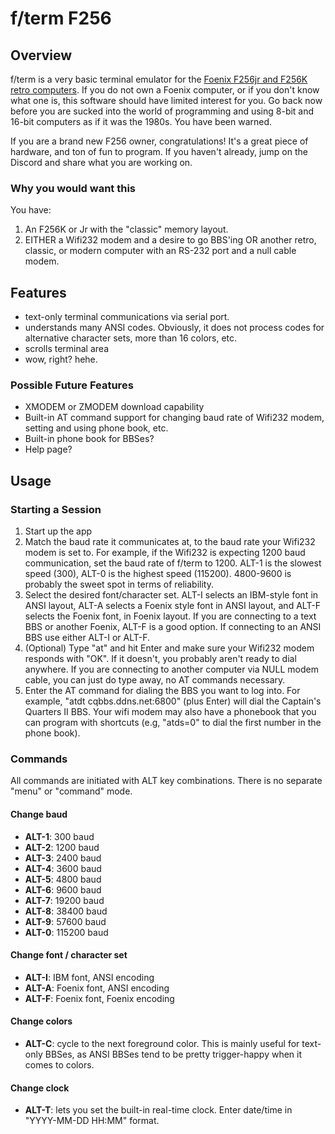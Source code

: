 # f/term F256

## Overview

f/term is a very basic terminal emulator for the [Foenix F256jr and F256K retro computers](http://wiki.f256foenix.com/index.php?title=Main_Page). If you do not own a Foenix computer, or if you don't know what one is, this software should have limited interest for you. Go back now before you are sucked into the world of programming and using 8-bit and 16-bit computers as if it was the 1980s. You have been warned. 

If you are a brand new F256 owner, congratulations! It's a great piece of hardware, and ton of fun to program. If you haven't already, jump on the Discord and share what you are working on.

### Why you would want this

You have:
1. An F256K or Jr with the "classic" memory layout.
2. EITHER a Wifi232 modem and a desire to go BBS'ing OR another retro, classic, or modern computer with an RS-232 port and a null cable modem. 

## Features

- text-only terminal communications via serial port. 
- understands many ANSI codes. Obviously, it does not process codes for alternative character sets, more than 16 colors, etc. 
- scrolls terminal area
- wow, right? hehe.

### Possible Future Features

- XMODEM or ZMODEM download capability
- Built-in AT command support for changing baud rate of Wifi232 modem, setting and using phone book, etc. 
- Built-in phone book for BBSes?
- Help page? 

## Usage

### Starting a Session

1. Start up the app
2. Match the baud rate it communicates at, to the baud rate your Wifi232 modem is set to. For example, if the Wifi232 is expecting 1200 baud communication, set the baud rate of f/term to 1200. ALT-1 is the slowest speed (300), ALT-0 is the highest speed (115200). 4800-9600 is probably the sweet spot in terms of reliability. 
3. Select the desired font/character set. ALT-I selects an IBM-style font in ANSI layout, ALT-A selects a Foenix style font in ANSI layout, and ALT-F selects the Foenix font, in Foenix layout. If you are connecting to a text BBS or another Foenix, ALT-F is a good option. If connecting to an ANSI BBS use either ALT-I or ALT-F. 
4. (Optional) Type "at" and hit Enter and make sure your Wifi232 modem responds with "OK". If it doesn't, you probably aren't ready to dial anywhere. If you are connecting to another computer via NULL modem cable, you can just do type away, no AT commands necessary. 
5. Enter the AT command for dialing the BBS you want to log into. For example, "atdt  cqbbs.ddns.net:6800" (plus Enter) will dial the Captain's Quarters II BBS. Your wifi modem may also have a phonebook that you can program with shortcuts (e.g, "atds=0" to dial the first number in the phone book).


### Commands

All commands are initiated with ALT key combinations. There is no separate "menu" or "command" mode. 

#### Change baud
- **ALT-1**: 300 baud
- **ALT-2**: 1200 baud
- **ALT-3**: 2400 baud
- **ALT-4**: 3600 baud
- **ALT-5**: 4800 baud
- **ALT-6**: 9600 baud
- **ALT-7**: 19200 baud
- **ALT-8**: 38400 baud
- **ALT-9**: 57600 baud
- **ALT-0**: 115200 baud

#### Change font / character set

- **ALT-I**: IBM font, ANSI encoding
- **ALT-A**: Foenix font, ANSI encoding
- **ALT-F**: Foenix font, Foenix encoding

#### Change colors

- **ALT-C**: cycle to the next foreground color. This is mainly useful for text-only BBSes, as ANSI BBSes tend to be pretty trigger-happy when it comes to colors. 

#### Change clock

- **ALT-T**: lets you set the built-in real-time clock. Enter date/time in "YYYY-MM-DD HH:MM" format. 


